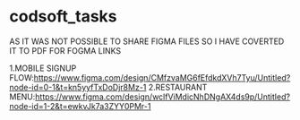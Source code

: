 # codsoft_tasks

AS IT WAS NOT POSSIBLE TO SHARE FIGMA FILES SO I HAVE COVERTED IT TO PDF 
FOR FOGMA LINKS 

1.MOBILE SIGNUP FLOW:https://www.figma.com/design/CMfzvaMG6fEfdkdXVh7Tyu/Untitled?node-id=0-1&t=kn5yyfTxDoDjr8Mz-1
2.RESTAURANT MENU:https://www.figma.com/design/wclfViMdicNhDNgAX4ds9p/Untitled?node-id=1-2&t=ewkvJk7a3ZYY0PMr-1
